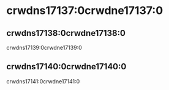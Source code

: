# crwdns17137:0crwdne17137:0

## crwdns17138:0crwdne17138:0

crwdns17139:0crwdne17139:0

## crwdns17140:0crwdne17140:0

crwdns17141:0crwdne17141:0